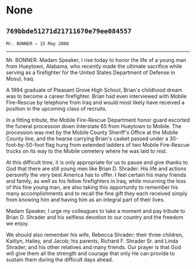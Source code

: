 # None
## `769bbde51271d21711670e79ee084557`
`Mr. BONNER — 15 May 2008`

---


Mr. BONNER. Madam Speaker, I rise today to honor the life of a young 
man from Hueytown, Alabama, who recently made the ultimate sacrifice 
while serving as a firefighter for the United States Department of 
Defense in Mosul, Iraq.

A 1994 graduate of Pleasant Grove High School, Brian's childhood 
dream was to become a career firefighter. Brian had even interviewed 
with Mobile Fire-Rescue by telephone from Iraq and would most likely 
have received a position in the upcoming class of recruits.

In a fitting tribute, the Mobile Fire-Rescue Department honor guard 
escorted the funeral procession down Interstate 65 from Hueytown to 
Mobile. The procession was met by the Mobile County Sheriff's Office at 
the Mobile County line, and the hearse carrying Brian's casket passed 
under a 30-foot-by-50-foot flag hung from extended ladders of two 
Mobile Fire-Rescue trucks on its way to the Mobile cemetery where he 
was laid to rest.

At this difficult time, it is only appropriate for us to pause and 
give thanks to God that there are still young men like Brian D. 
Shrader. His life and actions personify the very best America has to 
offer. I feel certain his many friends and family, as well as his 
fellow firefighters in Iraq, while mourning the loss of this fine young 
man, are also taking this opportunity to remember his many 
accomplishments and to recall the fine gift they each received simply 
from knowing him and having him as an integral part of their lives.

Madam Speaker, I urge my colleagues to take a moment and pay tribute 
to Brian D. Shrader and his selfless devotion to our country and the 
freedom we enjoy.

We should also remember his wife, Rebecca Shrader; their three 
children, Kaitlyn, Hailey, and Jacob; his parents, Richard F. Shrader 
Sr. and Linda Shrader; and his other relatives and many friends. Our 
prayer is that God will give them all the strength and courage that 
only He can provide to sustain them during the difficult days ahead.
